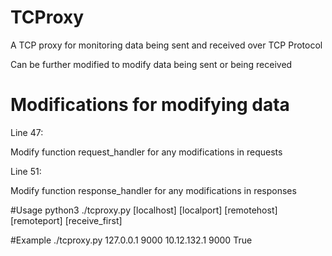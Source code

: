 # TCProxy
A TCP proxy for monitoring data being sent and received over TCP Protocol

Can be further modified to modify data being sent or being received

# Modifications for modifying data
Line 47:

Modify function request_handler for any modifications in requests

Line 51:

Modify function response_handler for any modifications in responses

#Usage
python3 ./tcproxy.py [localhost] [localport] [remotehost] [remoteport] [receive_first]

#Example
./tcproxy.py 127.0.0.1 9000 10.12.132.1 9000 True
